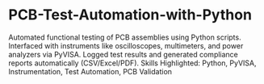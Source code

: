 # PCB-Test-Automation-with-Python
Automated functional testing of PCB assemblies using Python scripts.  Interfaced with instruments like oscilloscopes, multimeters, and power analyzers via PyVISA.  Logged test results and generated compliance reports automatically (CSV/Excel/PDF).  Skills Highlighted: Python, PyVISA, Instrumentation, Test Automation, PCB Validation
